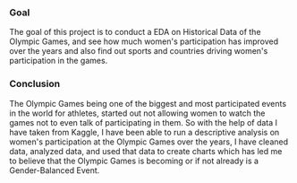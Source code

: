 ### Goal
The goal of this project is to conduct a EDA on Historical Data of the Olympic Games, and see how much women's participation has improved over the years and also find out sports and countries driving women's participation in the games.

### Conclusion
The Olympic Games being one of the biggest and most participated events in the world for athletes, started out not allowing women to watch the games not to even talk of participating in them. So with the help of data I have taken from Kaggle, I have been able to run a descriptive analysis on women's participation at the Olympic Games over the years, I have cleaned data, analyzed data, and used that data to create charts which has led me to believe that the Olympic Games is becoming or if not already is a Gender-Balanced Event.
